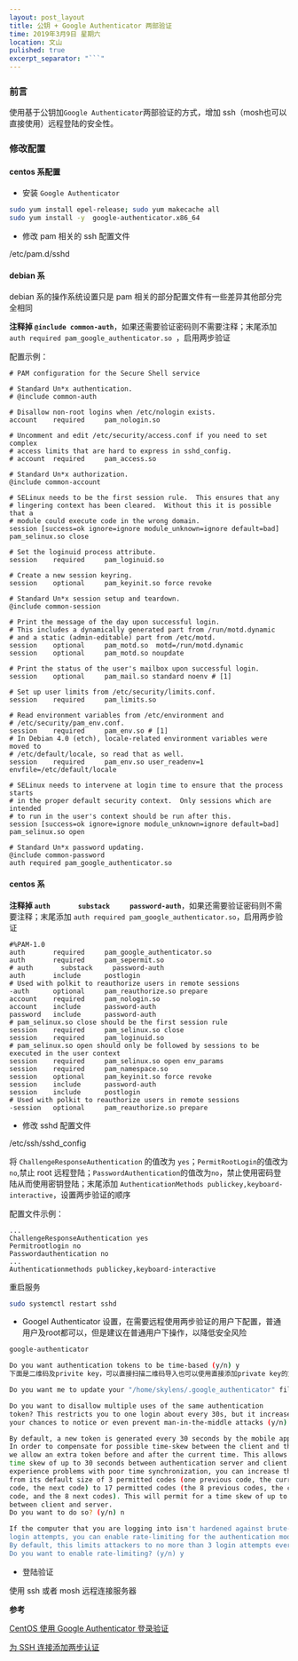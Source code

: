 ```yaml
---
layout: post_layout
title: 公钥 + Google Authenticator 两部验证
time: 2019年3月9日 星期六
location: 文山
pulished: true
excerpt_separator: "```"
---
```


### 前言

使用基于公钥加`Google Authenticator`两部验证的方式，增加 ssh（mosh也可以直接使用）远程登陆的安全性。

### 修改配置

#### centos 系配置

+ 安装 `Google Authenticator`


```bash
sudo yum install epel-release; sudo yum makecache all
sudo yum install -y  google-authenticator.x86_64
```

+ 修改 pam 相关的 ssh 配置文件

/etc/pam.d/sshd

#### debian 系

debian 系的操作系统设置只是 pam 相关的部分配置文件有一些差异其他部分完全相同

**注释掉 `@include common-auth`**，如果还需要验证密码则不需要注释；末尾添加 `auth required pam_google_authenticator.so
`，启用两步验证

配置示例：

```
# PAM configuration for the Secure Shell service

# Standard Un*x authentication.
# @include common-auth

# Disallow non-root logins when /etc/nologin exists.
account    required     pam_nologin.so

# Uncomment and edit /etc/security/access.conf if you need to set complex
# access limits that are hard to express in sshd_config.
# account  required     pam_access.so

# Standard Un*x authorization.
@include common-account

# SELinux needs to be the first session rule.  This ensures that any
# lingering context has been cleared.  Without this it is possible that a
# module could execute code in the wrong domain.
session [success=ok ignore=ignore module_unknown=ignore default=bad]        pam_selinux.so close

# Set the loginuid process attribute.
session    required     pam_loginuid.so

# Create a new session keyring.
session    optional     pam_keyinit.so force revoke

# Standard Un*x session setup and teardown.
@include common-session

# Print the message of the day upon successful login.
# This includes a dynamically generated part from /run/motd.dynamic
# and a static (admin-editable) part from /etc/motd.
session    optional     pam_motd.so  motd=/run/motd.dynamic
session    optional     pam_motd.so noupdate

# Print the status of the user's mailbox upon successful login.
session    optional     pam_mail.so standard noenv # [1]

# Set up user limits from /etc/security/limits.conf.
session    required     pam_limits.so

# Read environment variables from /etc/environment and
# /etc/security/pam_env.conf.
session    required     pam_env.so # [1]
# In Debian 4.0 (etch), locale-related environment variables were moved to
# /etc/default/locale, so read that as well.
session    required     pam_env.so user_readenv=1 envfile=/etc/default/locale

# SELinux needs to intervene at login time to ensure that the process starts
# in the proper default security context.  Only sessions which are intended
# to run in the user's context should be run after this.
session [success=ok ignore=ignore module_unknown=ignore default=bad]        pam_selinux.so open

# Standard Un*x password updating.
@include common-password
auth required pam_google_authenticator.so
```

#### centos 系

**注释掉 `auth       substack     password-auth`**，如果还需要验证密码则不需要注释；末尾添加 `auth required pam_google_authenticator.so`，启用两步验证

```
#%PAM-1.0
auth       required     pam_google_authenticator.so
auth       required     pam_sepermit.so
# auth       substack     password-auth
auth       include      postlogin
# Used with polkit to reauthorize users in remote sessions
-auth      optional     pam_reauthorize.so prepare
account    required     pam_nologin.so
account    include      password-auth
password   include      password-auth
# pam_selinux.so close should be the first session rule
session    required     pam_selinux.so close
session    required     pam_loginuid.so
# pam_selinux.so open should only be followed by sessions to be executed in the user context
session    required     pam_selinux.so open env_params
session    required     pam_namespace.so
session    optional     pam_keyinit.so force revoke
session    include      password-auth
session    include      postlogin
# Used with polkit to reauthorize users in remote sessions
-session   optional     pam_reauthorize.so prepare
```

+ 修改 sshd 配置文件

/etc/ssh/sshd_config

将 `ChallengeResponseAuthentication` 的值改为 `yes`；`PermitRootLogin`的值改为`no`,禁止 root 远程登陆；`PasswordAuthentication`的值改为`no`，禁止使用密码登陆从而使用密钥登陆；末尾添加 `AuthenticationMethods publickey,keyboard-interactive`，设置两步验证的顺序

配置文件示例：

```
...
ChallengeResponseAuthentication yes
Permitrootlogin no
Passwordauthentication no
...
Authenticationmethods publickey,keyboard-interactive
```

重启服务

```bash
sudo systemctl restart sshd
```

+ Googel Authenticator 设置，在需要远程使用两步验证的用户下配置，普通用户及root都可以，但是建议在普通用户下操作，以降低安全风险

```bash
google-authenticator

Do you want authentication tokens to be time-based (y/n) y
下面是二维码及privite key，可以直接扫描二维码导入也可以使用直接添加private key的方式导入移动客户端

Do you want me to update your "/home/skylens/.google_authenticator" file? (y/n) y

Do you want to disallow multiple uses of the same authentication
token? This restricts you to one login about every 30s, but it increases
your chances to notice or even prevent man-in-the-middle attacks (y/n) y

By default, a new token is generated every 30 seconds by the mobile app.
In order to compensate for possible time-skew between the client and the server,
we allow an extra token before and after the current time. This allows for a
time skew of up to 30 seconds between authentication server and client. If you
experience problems with poor time synchronization, you can increase the window
from its default size of 3 permitted codes (one previous code, the current
code, the next code) to 17 permitted codes (the 8 previous codes, the current
code, and the 8 next codes). This will permit for a time skew of up to 4 minutes
between client and server.
Do you want to do so? (y/n) n

If the computer that you are logging into isn't hardened against brute-force
login attempts, you can enable rate-limiting for the authentication module.
By default, this limits attackers to no more than 3 login attempts every 30s.
Do you want to enable rate-limiting? (y/n) y
```

+ 登陆验证

使用 ssh 或者 mosh 远程连接服务器

**参考**

[CentOS 使用 Google Authenticator 登录验证](https://shenyu.me/2016/09/05/centos-google-authenticator.html)

[为 SSH 连接添加两步认证](https://www.wevg.org/archives/ssh-add-mfa/)